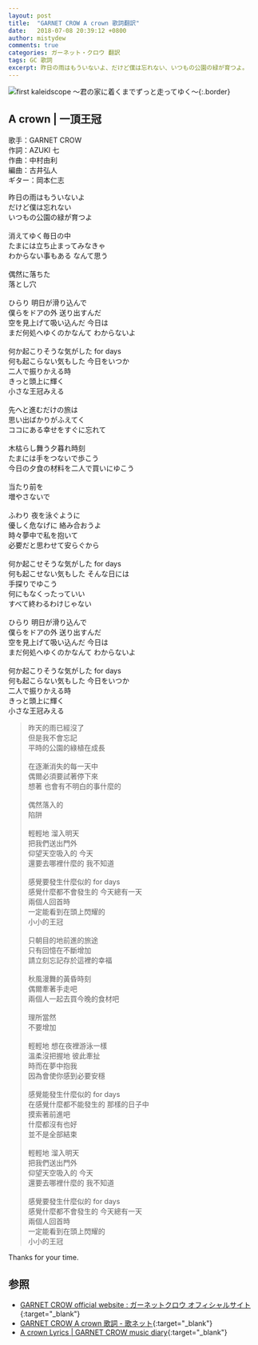 ```yaml
---
layout: post
title:  "GARNET CROW A crown 歌詞翻訳"
date:   2018-07-08 20:39:12 +0800
author: mistydew
comments: true
categories: ガーネット・クロウ 翻訳
tags: GC 歌詞
excerpt: 昨日の雨はもういないよ、だけど僕は忘れない、いつもの公園の緑が育つよ。
---
```

![first kaleidscope 〜君の家に着くまでずっと走ってゆく〜](https://raw.githubusercontent.com/mistydew/gc2/master/cover/minial/MINIAL_first%20kaleidscope%20〜君の家に着くまでずっと走ってゆく〜.jpg){:.border}

## A crown | 一頂王冠

歌手：GARNET CROW<br>
作詞：AZUKI 七<br>
作曲：中村由利<br>
編曲：古井弘人<br>
ギター：岡本仁志

<div class="lyric-original">
<p>
昨日の雨はもういないよ<br>
だけど僕は忘れない<br>
いつもの公園の緑が育つよ<br>
<br>
消えてゆく毎日の中<br>
たまには立ち止まってみなきゃ<br>
わからない事もある なんて思う<br>
<br>
偶然に落ちた<br>
落とし穴<br>
<br>
ひらり 明日が滑り込んで<br>
僕らをドアの外 送り出すんだ<br>
空を見上げて吸い込んだ 今日は<br>
まだ何処へゆくのかなんて わからないよ<br>
<br>
何か起こりそうな気がした for days<br>
何も起こらない気もした 今日をいつか<br>
二人で振りかえる時<br>
きっと頭上に輝く<br>
小さな王冠みえる<br>
<br>
先へと進むだけの旅は<br>
思い出ばかりがふえてく<br>
ココにある幸せをすぐに忘れて<br>
<br>
木枯らし舞う夕暮れ時刻<br>
たまには手をつないで歩こう<br>
今日の夕食の材料を二人で買いにゆこう<br>
<br>
当たり前を<br>
増やさないで<br>
<br>
ふわり 夜を泳ぐように<br>
優しく危なげに 絡み合おうよ<br>
時々夢中で私を抱いて<br>
必要だと思わせて安らぐから<br>
<br>
何か起こせそうな気がした for days<br>
何も起こせない気もした そんな日には<br>
手探りでゆこう<br>
何にもなくったっていい<br>
すべて終わるわけじゃない<br>
<br>
ひらり 明日が滑り込んで<br>
僕らをドアの外 送り出すんだ<br>
空を見上げて吸い込んだ 今日は<br>
まだ何処へゆくのかなんて わからないよ<br>
<br>
何か起こりそうな気がした for days<br>
何も起こらない気もした 今日をいつか<br>
二人で振りかえる時<br>
きっと頭上に輝く<br>
小さな王冠みえる
</p>
</div>

<div class="lyric-translation">
<blockquote>
昨天的雨已經沒了<br>
但是我不會忘記<br>
平時的公園的綠植在成長<br>
<br>
在逐漸消失的每一天中<br>
偶爾必須要試著停下來<br>
想著 也會有不明白的事什麼的<br>
<br>
偶然落入的<br>
陷阱<br>
<br>
輕輕地 溜入明天<br>
把我們送出門外<br>
仰望天空吸入的 今天<br>
還要去哪裡什麼的 我不知道<br>
<br>
感覺要發生什麼似的 for days<br>
感覺什麼都不會發生的 今天總有一天<br>
兩個人回首時<br>
一定能看到在頭上閃耀的<br>
小小的王冠<br>
<br>
只朝目的地前進的旅途<br>
只有回憶在不斷增加<br>
請立刻忘記存於這裡的幸福<br>
<br>
秋風漫舞的黃昏時刻<br>
偶爾牽著手走吧<br>
兩個人一起去買今晚的食材吧<br>
<br>
理所當然<br>
不要增加<br>
<br>
輕輕地 想在夜裡游泳一樣<br>
溫柔沒把握地 彼此牽扯<br>
時而在夢中抱我<br>
因為會使你感到必要安穩<br>
<br>
感覺能發生什麼似的 for days<br>
在感覺什麼都不能發生的 那樣的日子中<br>
摸索著前進吧<br>
什麼都沒有也好<br>
並不是全部結束<br>
<br>
輕輕地 溜入明天<br>
把我們送出門外<br>
仰望天空吸入的 今天<br>
還要去哪裡什麼的 我不知道<br>
<br>
感覺要發生什麼似的 for days<br>
感覺什麼都不會發生的 今天總有一天<br>
兩個人回首時<br>
一定能看到在頭上閃耀的<br>
小小的王冠
</blockquote>
</div>

Thanks for your time.

## 参照

* [GARNET CROW official website : ガーネットクロウ オフィシャルサイト](http://www.garnetcrow.com){:target="_blank"}
* [GARNET CROW A crown 歌詞 - 歌ネット](https://www.uta-net.com/song/20134){:target="_blank"}
* [A crown Lyrics \| GARNET CROW music diary](https://mistydew.github.io/gc/lyrics/original/A%20crown.html){:target="_blank"}
